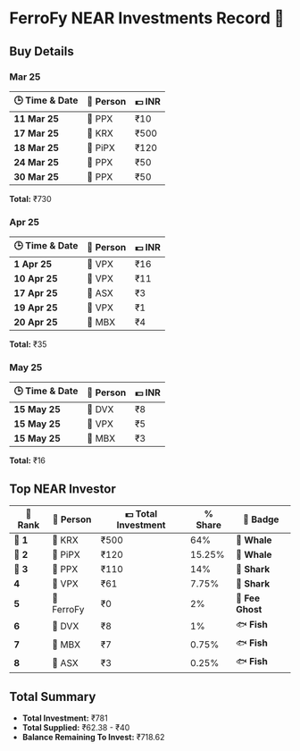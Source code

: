 # FerroFy NEAR Investments Record 💎

## Buy Details

### Mar 25
| 🕒 Time & Date   | 🤝 Person | 💵 INR |
|------------------|-----------|--------|
| **11 Mar 25**    | 🏢 PPX   | ₹10    |
| **17 Mar 25**    | 🏢 KRX   | ₹500   |
| **18 Mar 25**    | 🏢 PiPX  | ₹120   |
| **24 Mar 25**    | 🏢 PPX   | ₹50    |
| **30 Mar 25**    | 🏢 PPX   | ₹50    |

**Total:** ₹730

### Apr 25
| 🕒 Time & Date   | 🤝 Person | 💵 INR |
|------------------|-----------|--------|
| **1 Apr 25**     | 🏢 VPX   | ₹16    |
| **10 Apr 25**    | 🏢 VPX   | ₹11    |
| **17 Apr 25**    | 🏢 ASX   | ₹3     |
| **19 Apr 25**    | 🏢 VPX   | ₹1     |
| **20 Apr 25**    | 🏢 MBX   | ₹4     |

**Total:** ₹35

### May 25
| 🕒 Time & Date   | 🤝 Person | 💵 INR |
|------------------|-----------|--------|
| **15 May 25**     | 🏢 DVX   | ₹8    |
| **15 May 25**    | 🏢 VPX   | ₹5    |
| **15 May 25**    | 🏢 MBX   | ₹3     |

**Total:** ₹16

## Top NEAR Investor

| 🏅 Rank  | 🤝 Person  | 💵 Total Investment | % Share  | 🏅 Badge        |
|----------|-----------|---------------------|-----------|----------------|
| **🥇 1** | 🏢 KRX    | ₹500                | 64%       | 🐋 **Whale**   |
| **🥈 2** | 🏢 PiPX   | ₹120                | 15.25%    | 🐋 **Whale**   |
| **🥉 3** | 🏢 PPX    | ₹110                | 14%       | 🦈 **Shark**   |
| **4**    | 🏢 VPX    | ₹61                 | 7.75%     | 🦈 **Shark**   |
| **5**    | 🏢 FerroFy | ₹0                 | 2%        | 👻 **Fee Ghost** |
| **6**    | 🏢 DVX    | ₹8                  | 1%        | 🐟 **Fish**    |
| **7**    | 🏢 MBX    | ₹7                  | 0.75%     | 🐟 **Fish**    |
| **8**    | 🏢 ASX    | ₹3                  | 0.25%     | 🐟 **Fish**    |



## Total Summary

- **Total Investment:** ₹781
- **Total Supplied:** ₹62.38 - ₹40
- **Balance Remaining To Invest:** ₹718.62
